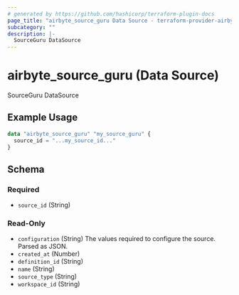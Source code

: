 ```yaml
---
# generated by https://github.com/hashicorp/terraform-plugin-docs
page_title: "airbyte_source_guru Data Source - terraform-provider-airbyte"
subcategory: ""
description: |-
  SourceGuru DataSource
---
```


# airbyte_source_guru (Data Source)

SourceGuru DataSource

## Example Usage

```terraform
data "airbyte_source_guru" "my_source_guru" {
  source_id = "...my_source_id..."
}
```

<!-- schema generated by tfplugindocs -->
## Schema

### Required

- `source_id` (String)

### Read-Only

- `configuration` (String) The values required to configure the source. Parsed as JSON.
- `created_at` (Number)
- `definition_id` (String)
- `name` (String)
- `source_type` (String)
- `workspace_id` (String)
